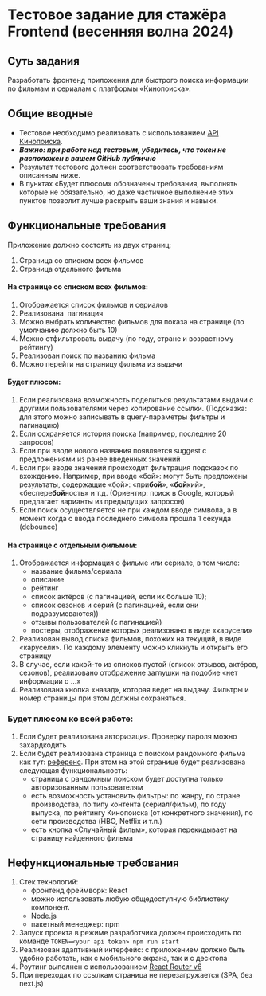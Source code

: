 # Тестовое задание для стажёра Frontend (весенняя волна 2024)
## Суть задания
Разработать фронтенд приложения для быстрого поиска информации по фильмам и сериалам с платформы «Кинопоиска».
## Общие вводные
- Тестовое необходимо реализовать с использованием [API Кинопоиска](https://api.kinopoisk.dev/documentation). 
- ***Важно: при работе над тестовым, убедитесь, что токен не расположен в вашем GitHub публично***
- Результат тестового должен соответствовать требованиям описанным ниже. 
- В пунктах «Будет плюсом» обозначены требования, выполнять которые не обязательно, но даже частичное выполнение этих пунктов позволит лучше раскрыть ваши знания и навыки.
## Функциональные требования
Приложение должно состоять из двух страниц:
1. Страница со списком всех фильмов
2. Страница отдельного фильма
#### На странице со списком всех фильмов:
1. Отображается список фильмов и сериалов
2. Реализована  пагинация
3. Можно выбрать количество фильмов для показа на странице (по умолчанию должно быть 10)
4. Можно отфильтровать выдачу (по году, стране и возрастному рейтингу)
5. Реализован поиск по названию фильма
6. Можно перейти на страницу фильма из выдачи
#### Будет плюсом:
1. Если реализована возможность поделиться результатами выдачи с другими пользователями через копирование ссылки. (Подсказка: для этого можно записывать в query-параметры фильтры и пагинацию)
2. Если сохраняется история поиска (например, последние 20 запросов)
3. Если при вводе нового названия появляется suggest с предложениями из ранее введенных значений
4. Если при вводе значений происходит фильтрация подсказок по вхождению.  Например, при вводе «бой»: могут быть предложены результаты, содержащие «бой»: «при**бой**», «**бой**кий», «беспере**бой**ность» и т.д. (Ориентир: поиск в Google, который предлагает варианты из предыдущих запросов)
5. Если поиск осуществляется не при каждом вводе символа, а в момент когда с ввода последнего символа прошла 1 секунда (debounce)
#### На странице с отдельным фильмом:
1. Отображается информация о фильме или сериале, в том числе:
	- название фильма/сериала
	- описание
	- рейтинг
	- список актёров (с пагинацией, если их больше 10); 
	- список сезонов и серий (с пагинацией, если они подразумеваются)) 
	- отзывы пользователей (с пагинацией)
	- постеры, отображение которых реализовано в виде «карусели»
2. Реализован вывод списка фильмов, похожих на текущий, в виде «карусели». По каждому элементу можно кликнуть и открыть его страницу
3. В случае, если какой-то из списков пустой (список отзывов, актёров, сезонов), реализовано отображение заглушки на подобие «нет информации о ...»
4. Реализована кнопка «назад», которая ведет на выдачу. Фильтры и номер страницы при этом должны сохраняться.
### Будет плюсом ко всей работе:
1. Если будет реализована авторизация. Проверку пароля можно захардкодить
2. Если будет реализована страница c поиском рандомного фильма как тут: [референс](https://www.kinopoisk.ru/chance/). При этом на этой странице будет реализована следующая функциональность: 
	- страница с рандомным поиском будет доступна только авторизованным пользователям
	- есть возможность установить фильтры: по жанру, по стране производства, по типу контента (сериал/фильм), по году выпуска, по рейтингу Кинопоиска (от конкретного значения), по сети производства (HBO, Netflix и т.п.)
	- есть кнопка «Случайный фильм», которая перекидывает на страницу найденного фильма

## Нефункциональные требования
1. Стек технологий:
	- фронтенд фреймворк: React
	- можно использовать любую общедоступную библиотеку компонент. 
	- Node.js
	- пакетный менеджер: npm
1. Запуск проекта в режиме разработчика должен происходить по команде `TOKEN=<your api token> npm run start`
2. Реализован адаптивный интерфейс: с приложением должно быть удобно работать, как с мобильного экрана, так и с десктопа
3. Роутинг выполнен с использованием [React Router v6](https://reactrouter.com/en/main)
4. При переходах по ссылкам страница не перезагружается (SPA, без next.js)
